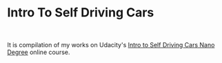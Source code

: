 # Intro To Self Driving Cars

<br> 

It is compilation of my works on Udacity's [Intro to Self Driving Cars Nano Degree](https://in.udacity.com/course/intro-to-self-driving-car-nanodegree--nd113) online course.  